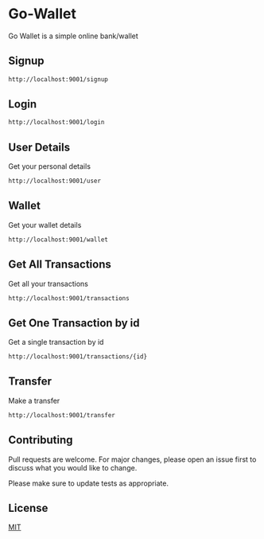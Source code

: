 # Go-Wallet

Go Wallet is a simple online bank/wallet



## Signup
```bash
http://localhost:9001/signup
```
## Login
```bash
http://localhost:9001/login
```

## User Details
Get your personal details
```bash
http://localhost:9001/user
```

## Wallet
Get your wallet details
```bash
http://localhost:9001/wallet
```
## Get All Transactions
Get all your transactions
```bash
http://localhost:9001/transactions
```
## Get One Transaction by id
Get a single transaction by id
```bash
http://localhost:9001/transactions/{id}
```
## Transfer
Make a transfer
```bash
http://localhost:9001/transfer
```




## Contributing

Pull requests are welcome. For major changes, please open an issue first
to discuss what you would like to change.

Please make sure to update tests as appropriate.

## License

[MIT](https://choosealicense.com/licenses/mit/)

